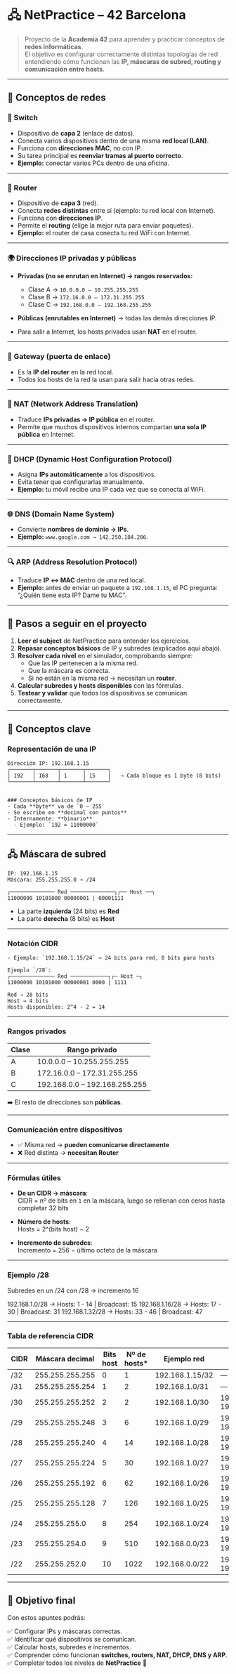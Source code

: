 # 🖧 NetPractice – 42 Barcelona


> Proyecto de la **Academia 42** para aprender y practicar conceptos de **redes informáticas**.  
> El objetivo es configurar correctamente distintas topologías de red entendiendo cómo funcionan las **IP, máscaras de subred, routing y comunicación entre hosts**.

---

## 🧩 Conceptos de redes

### 🔀 Switch
- Dispositivo de **capa 2** (enlace de datos).  
- Conecta varios dispositivos dentro de una misma **red local (LAN)**.  
- Funciona con **direcciones MAC**, no con IP.  
- Su tarea principal es **reenviar tramas al puerto correcto**.  
- **Ejemplo:** conectar varios PCs dentro de una oficina.  

---

### 📡 Router
- Dispositivo de **capa 3** (red).  
- Conecta **redes distintas** entre sí (ejemplo: tu red local con Internet).  
- Funciona con **direcciones IP**.  
- Permite el **routing** (elige la mejor ruta para enviar paquetes).  
- **Ejemplo:** el router de casa conecta tu red WiFi con Internet.  

---

### 🌍 Direcciones IP privadas y públicas
- **Privadas (no se enrutan en Internet) → rangos reservados:**  
  - Clase A → `10.0.0.0 – 10.255.255.255`  
  - Clase B → `172.16.0.0 – 172.31.255.255`  
  - Clase C → `192.168.0.0 – 192.168.255.255`  

- **Públicas (enrutables en Internet)** → todas las demás direcciones IP.  
- Para salir a Internet, los hosts privados usan **NAT** en el router.  

---

### 🚪 Gateway (puerta de enlace)
- Es la **IP del router** en la red local.  
- Todos los hosts de la red la usan para salir hacia otras redes.  

---

### 🔄 NAT (Network Address Translation)
- Traduce **IPs privadas → IP pública** en el router.  
- Permite que muchos dispositivos internos compartan **una sola IP pública** en Internet.  

---

### 🎫 DHCP (Dynamic Host Configuration Protocol)
- Asigna **IPs automáticamente** a los dispositivos.  
- Evita tener que configurarlas manualmente.  
- **Ejemplo:** tu móvil recibe una IP cada vez que se conecta al WiFi.  

---

### 🌐 DNS (Domain Name System)
- Convierte **nombres de dominio → IPs**.  
- **Ejemplo:** `www.google.com → 142.250.184.206`.  

---

### 🔍 ARP (Address Resolution Protocol)
- Traduce **IP ↔ MAC** dentro de una red local.  
- **Ejemplo:** antes de enviar un paquete a `192.168.1.15`, el PC pregunta:  
  “¿Quién tiene esta IP? Dame tu MAC”.  

---

## 🚀 Pasos a seguir en el proyecto

1. **Leer el subject** de NetPractice para entender los ejercicios.  
2. **Repasar conceptos básicos** de IP y subredes (explicados aquí abajo).  
3. **Resolver cada nivel** en el simulador, comprobando siempre:  
   - Que las IP pertenecen a la misma red.  
   - Que la máscara es correcta.  
   - Si no están en la misma red → necesitan un **router**.  
4. **Calcular subredes y hosts disponibles** con las fórmulas.  
5. **Testear y validar** que todos los dispositivos se comunican correctamente.  

---

## 📖 Conceptos clave

### Representación de una IP
```sjsx
Dirección IP: 192.168.1.15
┌───────┬───────┬───────┬───────┐
│ 192   │ 168   │ 1     │ 15    │   → Cada bloque es 1 byte (8 bits)
└───────┴───────┴───────┴───────┘


### Conceptos básicos de IP
- Cada **byte** va de `0 – 255`  
- Se escribe en **decimal con puntos**  
- Internamente: **binario**  
  - Ejemplo: `192 = 11000000`
```
---

## 🖧 Máscara de subred
```sjsx
IP: 192.168.1.15
Máscara: 255.255.255.0 → /24

┌────────────── Red ──────────────┐┌── Host ──┐
11000000 10101000 00000001 | 00001111
```


- La parte **izquierda** (24 bits) es **Red**  
- La parte **derecha** (8 bits) es **Host**  

---

### Notación CIDR
```sjsx
- Ejemplo: `192.168.1.15/24` → 24 bits para red, 8 bits para hosts  

Ejemplo `/28`:
┌────────────── Red ────────────┐┌─ Host ─┐
11000000 10101000 00000001 0000 | 1111

Red → 28 bits
Host → 4 bits
Hosts disponibles: 2^4 - 2 = 14

```

---

### Rangos privados

| Clase | Rango privado                          |
|-------|----------------------------------------|
| A     | 10.0.0.0 – 10.255.255.255              |
| B     | 172.16.0.0 – 172.31.255.255            |
| C     | 192.168.0.0 – 192.168.255.255          |

➡️ El resto de direcciones son **públicas**.  

---

### Comunicación entre dispositivos
- ✅ Misma red → **pueden comunicarse directamente**  
- ❌ Red distinta → **necesitan Router**  

---

### Fórmulas útiles

- **De un CIDR → máscara**:  
  CIDR = nº de bits en `1` en la máscara, luego se rellenan con ceros hasta completar 32 bits  

- **Número de hosts**:  
  Hosts = 2^(bits host) − 2  

- **Incremento de subredes**:  
  Incremento = 256 − último octeto de la máscara  

---

### Ejemplo /28
Subredes en un /24 con /28 → incremento 16

192.168.1.0/28 → Hosts: 1 - 14 | Broadcast: 15
192.168.1.16/28 → Hosts: 17 - 30 | Broadcast: 31
192.168.1.32/28 → Hosts: 33 - 46 | Broadcast: 47



---

### Tabla de referencia CIDR

| CIDR | Máscara decimal     | Bits host | Nº de hosts* | Ejemplo red       | Rango de hosts               | Broadcast       |
|------|--------------------|-----------|--------------|------------------|------------------------------|----------------|
| /32  | 255.255.255.255    | 0         | 1            | 192.168.1.15/32  | —                            | —              |
| /31  | 255.255.255.254    | 1         | 2            | 192.168.1.0/31   | —                            | —              |
| /30  | 255.255.255.252    | 2         | 2            | 192.168.1.0/30   | 192.168.1.1 – 192.168.1.2   | 192.168.1.3    |
| /29  | 255.255.255.248    | 3         | 6            | 192.168.1.0/29   | 192.168.1.1 – 192.168.1.6   | 192.168.1.7    |
| /28  | 255.255.255.240    | 4         | 14           | 192.168.1.0/28   | 192.168.1.1 – 192.168.1.14  | 192.168.1.15   |
| /27  | 255.255.255.224    | 5         | 30           | 192.168.1.0/27   | 192.168.1.1 – 192.168.1.30  | 192.168.1.31   |
| /26  | 255.255.255.192    | 6         | 62           | 192.168.1.0/26   | 192.168.1.1 – 192.168.1.62  | 192.168.1.63   |
| /25  | 255.255.255.128    | 7         | 126          | 192.168.1.0/25   | 192.168.1.1 – 192.168.1.126 | 192.168.1.127  |
| /24  | 255.255.255.0      | 8         | 254          | 192.168.1.0/24   | 192.168.1.1 – 192.168.1.254 | 192.168.1.255  |
| /23  | 255.255.254.0      | 9         | 510          | 192.168.0.0/23   | 192.168.0.1 – 192.168.1.254 | 192.168.1.255  |
| /22  | 255.255.252.0      | 10        | 1022         | 192.168.0.0/22   | 192.168.0.1 – 192.168.3.254 | 192.168.3.255  |

---

## 🎯 Objetivo final

Con estos apuntes podrás:

✅ Configurar IPs y máscaras correctas.  
✅ Identificar qué dispositivos se comunican.  
✅ Calcular hosts, subredes e incrementos.  
✅ Comprender cómo funcionan **switches, routers, NAT, DHCP, DNS y ARP**.  
✅ Completar todos los niveles de **NetPractice** 🚀

